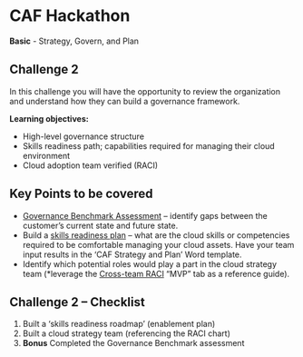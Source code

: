 # CAF Hackathon

**Basic** - Strategy, Govern, and Plan



## Challenge 2

In this challenge you will have the opportunity to review the organization and understand how they can build a governance framework.

**Learning objectives:**

- High-level governance structure
- Skills readiness path; capabilities required for managing their cloud environment
- Cloud adoption team verified (RACI)

## Key Points to be covered

- [Governance Benchmark Assessment](https://cafbaseline.com/) – identify gaps between the customer’s current state and future state.
- Build a [skills readiness plan](https://docs.microsoft.com/azure/cloud-adoption-framework/plan/adapt-roles-skills-processes) – what are the cloud skills or competencies required to be comfortable managing your cloud assets.  Have your team input results in the ‘CAF Strategy and Plan’ Word template.
- Identify which potential roles would play a part in the cloud strategy team (*leverage the [Cross-team RACI](https://raw.githubusercontent.com/microsoft/CloudAdoptionFramework/master/organize/raci-template.xlsx) “MVP” tab as a reference guide).

## Challenge 2 – Checklist

1. Built a ‘skills readiness roadmap’ (enablement plan)
2. Built a cloud strategy team (referencing the RACI chart)
3. **Bonus** Completed the Governance Benchmark assessment

